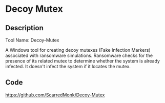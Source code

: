 # Decoy Mutex

## Description
Tool Name: Decoy-Mutex

A Windows tool for creating decoy mutexes (Fake Infection Markers) associated with ransomware simulations. Ransomware checks for the presence of its related mutex to determine whether the system is already infected. It doesn't infect the system if it locates the mutex.

## Code
https://github.com/ScarredMonk/Decoy-Mutex
